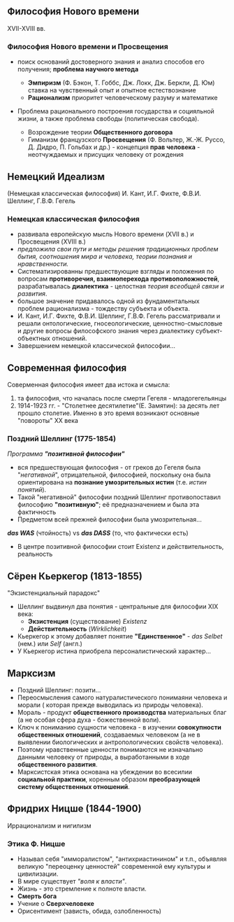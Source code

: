 ## Философия Нового времени
XVII-XVIII вв.

### Философия Нового времени и Просвещения
- поиск оснований достоверного знания и анализ способов его получения; **проблема научного метода**
	- **Эмпиризм** (Ф. Бэкон, Т. Гоббс, Дж. Локк, Дж. Беркли, Д. Юм) ставка на чувственный опыт и опытное естествознание
	- **Рационализм** приоритет человеческому разуму и математике

- Проблема рационального построения государства и социяльной жизни, а также проблема свободы (политическая свобода).
	- Возрождение теории **Общественного договора**
	- Гиманизм французского **Просвещения** (Ф. Вольтер, Ж.-Ж. Руссо, Д. Дидро, П. Гольбах и др.) - концепция **прав человека** - неотчуждаемых и присущих человеку от рождения

## Немецкий Идеализм
(Немецкая классическая философия)
И. Кант, И.Г. Фихте, Ф.В.И. Шеллинг, Г.В.Ф. Гегель

### Немецкая классическая философия
- развивала европейскую мысль Нового времени (XVII в.) и Просвещения (XVIII в.)
- *предложила свои пути и методы решения традиционных проблем бытия, соотношения мира и человека, теории познания и нравственности.*
- Систематизированны предшествующие взгляды и положения по вопросам **противоречия, взаимоперехода противоположностей**, разрабатывалась **диалектика** - целостная *теория всеобщей связи и развития*.
- большое значение придавалось одной из фундаментальных проблем рационализма - тождеству субъекта и объекта.
- И. Кант, И.Г. Фихте, Ф.В.И. Шеллинг, Г.В.Ф. Гегель рассматривали и решали онтологические, гносеологические, ценностно-смысловые и другие вопросы философского знания через диалектику субъект-объектных отношений.
- Завершением немецкой классической философии...

## Современная философия
Соверменная философия имеет два истока и смысла:
 1) та философия, что началась после смерти Гегеля - младогегельянцы
 2) 1914-1923 гг. - "Столетнее десятилетие"(Е. Замятин): за десять лет прошло столетие. Именно в это время возникают основные "повороты" XX века

### Поздний Шеллинг (1775-1854)
*Программа **"позитивной философии"***
- вся предшествующая философия - от греков до Гегеля была "*негативной*", отрицательной, философией, поскольку она была ориентирована на **познание умозрительных истин** (т.е. *истин понятий*).
- Такой "негативной" философии поздний Шеллинг противопоставил философию **"позитивную"**; её предназначением и была эта фактичность
- Предметом всей прежней философии была умозрительная...

***das WAS*** (чтойность) vs ***das DASS*** (то, что фактически есть)
- В центре позитивной философии стоит Existenz и действительность, реальность

## Сёрен Кьеркегор (1813-1855)
"Экзистенциальный парадокс"
- Шеллинг выдвинул два понятия - центральные для философии XIX века:
	- **Экзистенция** (существование) *Existenz*
	- **Действительность** (*Wirklichkeit*)
- Кьеркегор к этому добавляет понятие **"Единственное"** - *das Selbet* (нем.) или *Self* (англ.)
- У Кьеркегор истина приобрела персоналистический характер...

## Марксизм
- Поздний Шеллинг: позити...
- Переосмысления самого натуралистического понимаяни человека и морали ( которая прежде выводилась из природы человека).
- Мораль - продукт **общественного производства** материальных благ (а не особая сфера духа - божественной воли).
- Ключ к пониманию сущности человека - в изучении **совокупности общественных отношений**, создаваемых человеком (а не в выявлении биологических и антропологических свойств человека).
- Поэтому нравственные ценности понимаются не изначально данными человеку от природы, а выработанными в ходе **общественного развития**.
- Марксистская этика основана на убеждении во всесилии **социальной практики**, коренным образом **преобразующей систему общественных отношений**.

## Фридрих Ницше (1844-1900)
Иррационализм и нигилизм 
### Этика Ф. Ницше
- Называл себя "имморалистом", "антихриастинином" и т.п., объявляя великую "переоценку ценностей" современной ему культуры и цивилизации.
- В мире существует *"воля к власти"*.
- Жизнь - это стремление к полноте власти.
- **Смерть бога**
- Учение о **Сверхчеловеке**
- Орисентимент (зависть, обида, озлобленность)